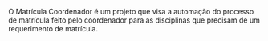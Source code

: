 O Matrícula Coordenador é um projeto que visa a automação do processo de matrícula feito pelo coordenador para as disciplinas que precisam de um requerimento de matrícula.